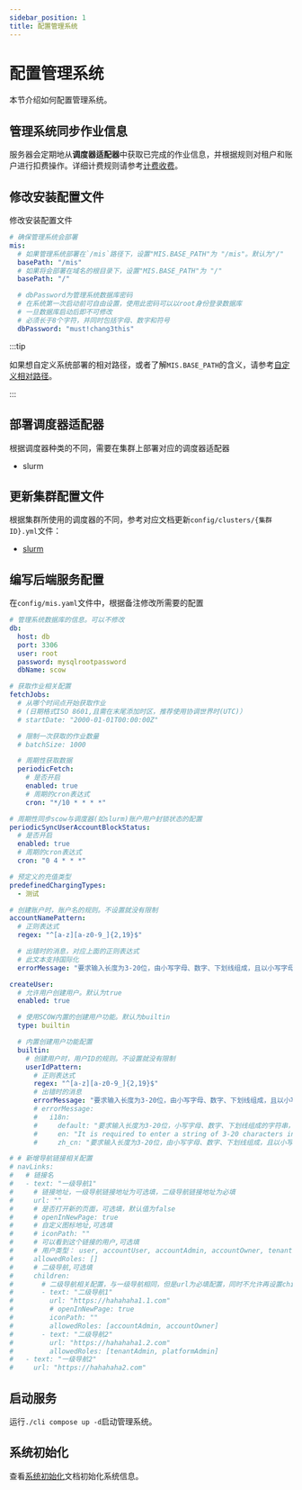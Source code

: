 ```yaml
---
sidebar_position: 1
title: 配置管理系统
---
```


# 配置管理系统

本节介绍如何配置管理系统。

## 管理系统同步作业信息

服务器会定期地从**调度器适配器**中获取已完成的作业信息，并根据规则对租户和账户进行扣费操作。详细计费规则请参考[计费收费](../../../info/mis/business/billing.mdx)。

## 修改安装配置文件

修改安装配置文件

```yaml title="install.yaml"
# 确保管理系统会部署
mis:
  # 如果管理系统部署在`/mis`路径下，设置"MIS.BASE_PATH"为 "/mis"。默认为"/"
  basePath: "/mis"
  # 如果将会部署在域名的根目录下，设置"MIS.BASE_PATH"为 "/"
  basePath: "/"

  # dbPassword为管理系统数据库密码
  # 在系统第一次启动前可自由设置，使用此密码可以以root身份登录数据库
  # 一旦数据库启动后即不可修改
  # 必须长于8个字符，并同时包括字母、数字和符号
  dbPassword: "must!chang3this"
```

:::tip

如果想自定义系统部署的相对路径，或者了解`MIS.BASE_PATH`的含义，请参考[自定义相对路径](../customization/basepath.md)。

:::

## 部署调度器适配器

根据调度器种类的不同，需要在集群上部署对应的调度器适配器

- slurm

## 更新集群配置文件

根据集群所使用的调度器的不同，参考对应文档更新`config/clusters/{集群ID}.yml`文件：

- [slurm](./schedulers/slurm.md)

## 编写后端服务配置

在`config/mis.yaml`文件中，根据备注修改所需要的配置

```yaml title="config/mis.yaml"
# 管理系统数据库的信息。可以不修改
db:
  host: db
  port: 3306
  user: root
  password: mysqlrootpassword
  dbName: scow

# 获取作业相关配置
fetchJobs:
  # 从哪个时间点开始获取作业
  # (日期格式ISO 8601,且需在末尾添加时区，推荐使用协调世界时(UTC)）
  # startDate: "2000-01-01T00:00:00Z"

  # 限制一次获取的作业数量
  # batchSize: 1000

  # 周期性获取数据
  periodicFetch:
    # 是否开启
    enabled: true
    # 周期的cron表达式
    cron: "*/10 * * * *"

# 周期性同步scow与调度器(如slurm)账户用户封锁状态的配置
periodicSyncUserAccountBlockStatus:
  # 是否开启
  enabled: true
  # 周期的cron表达式
  cron: "0 4 * * *"

# 预定义的充值类型
predefinedChargingTypes:
  - 测试

# 创建账户时，账户名的规则。不设置就没有限制
accountNamePattern:
  # 正则表达式
  regex: "^[a-z][a-z0-9_]{2,19}$"

  # 出错时的消息，对应上面的正则表达式
  # 此文本支持国际化
  errorMessage: "要求输入长度为3-20位，由小写字母、数字、下划线组成，且以小写字母开头的字符串"

createUser:
  # 允许用户创建用户。默认为true
  enabled: true

  # 使用SCOW内置的创建用户功能。默认为builtin
  type: builtin

  # 内置创建用户功能配置
  builtin:
    # 创建用户时，用户ID的规则。不设置就没有限制
    userIdPattern:
      # 正则表达式
      regex: "^[a-z][a-z0-9_]{2,19}$"
      # 出错时的消息
      errorMessage: "要求输入长度为3-20位，由小写字母、数字、下划线组成，且以小写字母开头的字符串"
      # errorMessage:
      #   i18n:
      #     default: "要求输入长度为3-20位，小写字母、数字、下划线组成的字符串，且以小写字母开头"
      #     en: "It is required to enter a string of 3-20 characters in length, consisting of lowercase letters, numbers,   and underscores, and starting with a lowercase letter."
      #     zh_cn: "要求输入长度为3-20位，由小写字母、数字、下划线组成，且以小写字母开头的字符串"

# # 新增导航链接相关配置
# navLinks:
#   # 链接名
#   - text: "一级导航1"
#     # 链接地址，一级导航链接地址为可选填，二级导航链接地址为必填
#     url: ""
#     # 是否打开新的页面，可选填，默认值为false
#     # openInNewPage: true
#     # 自定义图标地址,可选填
#     # iconPath: ""
#     # 可以看到这个链接的用户,可选填
#     # 用户类型： user, accountUser, accountAdmin, accountOwner, tenantFinance, tenantAdmin, platformAdmin, platformFinance
#     allowedRoles: []
#     # 二级导航,可选填
#     children:
#       # 二级导航相关配置，与一级导航相同，但是url为必填配置，同时不允许再设置children
#       - text: "二级导航1"
#         url: "https://hahahaha1.1.com"
#         # openInNewPage: true
#         iconPath: ""
#         allowedRoles: [accountAdmin, accountOwner]
#       - text: "二级导航2"
#         url: "https://hahahaha1.2.com"
#         allowedRoles: [tenantAdmin, platformAdmin]
#   - text: "一级导航2"
#     url: "https://hahahaha2.com"

```

## 启动服务

运行`./cli compose up -d`启动管理系统。

## 系统初始化

查看[系统初始化](./init/index.md)文档初始化系统信息。